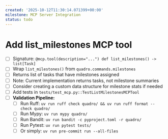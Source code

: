 ```yaml
---
created: '2025-10-12T11:30:14.071399+00:00'
milestone: MCP Server Integration
status: todo
---
```


# Add list_milestones MCP tool

- [ ] Signature: `@mcp.tool(description="...") def list_milestones() -> list[Task]`
- [ ] Wrap `list_milestones()` from `quadro.commands.milestones`
- [ ] Returns list of tasks that have milestones assigned
- [ ] Note: Current implementation returns tasks, not milestone summaries
- [ ] Consider creating a custom data structure for milestone stats if needed
- [ ] Add tests in `tests/test_mcp.py::TestListMilestonesMCPTool`
- [ ] **Validation Pipeline:**
  - [ ] Run Ruff: `uv run ruff check quadro/ && uv run ruff format --check quadro/`
  - [ ] Run Mypy: `uv run mypy quadro/`
  - [ ] Run Bandit: `uv run bandit -c pyproject.toml -r quadro/`
  - [ ] Run Pytest: `uv run pytest tests/`
  - [ ] Or simply: `uv run pre-commit run --all-files`
